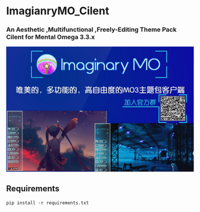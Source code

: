 # ImagianryMO_Cilent

### An Aesthetic ,Multifunctional ,Freely-Editing Theme Pack Cilent for Mental Omega 3.3.x

![Image text](https://raw.githubusercontent.com/shallow-zzt/ImagianryMO_Cilent/main/advertisements.jpg)

## Requirements
```
pip install -r requirements.txt 
```
